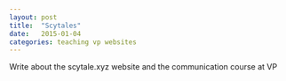 ```yaml
---
layout: post
title:  "Scytales"
date:   2015-01-04
categories: teaching vp websites
---
```

Write about the scytale.xyz website and the communication course at VP
